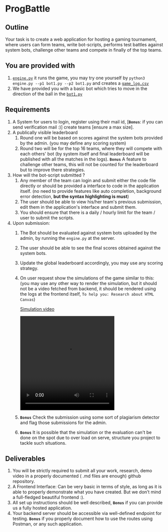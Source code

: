 # ProgBattle

## Outline
Your task is to create a web application for hosting a gaming tournament, where users can form teams, write bot-scripts, performs test battles against system bots, challenge other teams and compete in finally of the top teams.

## You are provided with
1. [`engine.py`](engine.py) it runs the game, you may try one yourself by `python3 engine.py --p1 bot1.py --p2 bot1.py` and creates a [`game_log.csv`](game_log.csv)
2. We have provided you with a basic bot which tries to move in the direction of the ball in the [`bot1.py`](bot1.py)

## Requirements
1. A System for users to login, register using their mail id, [**`Bonus`**: if you can send verification mail :)] create teams [ensure a max size].
2. A publically visible leaderboard
   1. Round one will be based on scores against the system bots provided by the admin. (you may define any scoring system)
   2. Round two will be for the top 16 teams, where they will compete with each others' bot (by system itself and final leaderboard will be published with all the matches in the logs). **`Bonus`** A feature to challenge other teams, this will not be counted for the leaderboard but to improve there strategies.
3. How will the bot-script submitted ?
   1. Any member of the team can login and submit either the code file directly or should be provided a interface to code in the application itself. (no need to provide features like auto completion, background error detection, **but the syntax highlighting is must**)
   2. The user should be able to view his/her team's previous submission, edit them in the application's interface and submit them.
   3. You should ensure that there is a daily / hourly limit for the team / user to submit the scripts.
4. Upon submission:
   1. The Bot should be evaluated against system bots uploaded by the admin, by running the `engine.py` at the server.
   2. The user should be able to see the final scores obtained against the system bots.
   3. Update the global leaderboard accordingly, you may use any scoring strategy.
   4. On user request show the simulations of the game similar to this:
      (you may use any other way to render the simulation, but it should not be a video fetched from backend, it should be rendered using the logs at the frontend itself, `To help you: Research about HTML Canvas`)

      [Simulation video](simulation.mp4)

      <video controls src="simulation.mp4" title="Title" width=300 height= 300></video>
 
   5. **`Bonus`** Check the submission using some sort of plagiarism detector and flag those submissions for the admin.
   6. **`Bonus`** It is possible that the simulation or the evaluation can't be done on the spot due to over load on serve, structure you project to tackle such situations.


## Deliverables 
1. You will be strictly required to submit all your work, research, demo video in a properly documented ( .md files are enough) github repository.
2. A Frontend Interface: Can be very basic in terms of style, as long as it is able to properly demonstrate what you have created. But we don’t mind a full-fledged beautiful frontend :). 
3. All set up instructions should be well described, **`Bonus`** if you can provide us a fully hosted application.
4. Your backend server should be accessible via well-defined endpoint for testing. **`Bonus`** if you properly document how to use the routes using Postman, or any such application.

